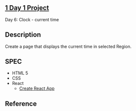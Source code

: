 ## [1 Day 1 Project](https://github.com/bugxvii/OneDay_OneProject) 

Day 6: Clock - current time

## Description
Create a page that displays the current time in selected Region.

## SPEC
- HTML 5
- CSS
- React
  + [Create React App](https://github.com/facebook/create-react-app)

## Reference
